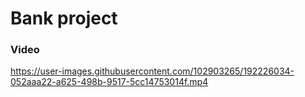 # Bank project

### Video

https://user-images.githubusercontent.com/102903265/192226034-052aaa22-a625-498b-9517-5cc14753014f.mp4
